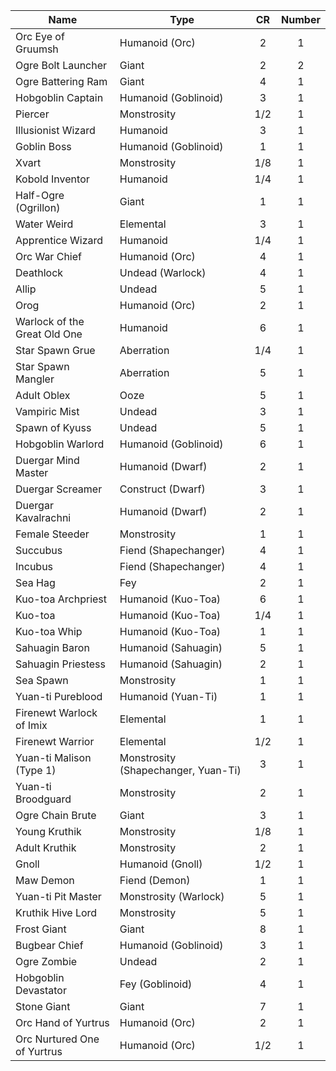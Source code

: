 | Name                         | Type                                |  CR | Number |
|------------------------------|-------------------------------------|:---:|:------:|
| Orc Eye of Gruumsh           | Humanoid (Orc)                      |  2  |    1   |
| Ogre Bolt Launcher           | Giant                               |  2  |    2   |
| Ogre Battering Ram           | Giant                               |  4  |    1   |
| Hobgoblin Captain            | Humanoid (Goblinoid)                |  3  |    1   |
| Piercer                      | Monstrosity                         | 1/2 |    1   |
| Illusionist Wizard           | Humanoid                            |  3  |    1   |
| Goblin Boss                  | Humanoid (Goblinoid)                |  1  |    1   |
| Xvart                        | Monstrosity                         | 1/8 |    1   |
| Kobold Inventor              | Humanoid                            | 1/4 |    1   |
| Half-Ogre (Ogrillon)         | Giant                               |  1  |    1   |
| Water Weird                  | Elemental                           |  3  |    1   |
| Apprentice Wizard            | Humanoid                            | 1/4 |    1   |
| Orc War Chief                | Humanoid (Orc)                      |  4  |    1   |
| Deathlock                    | Undead (Warlock)                    |  4  |    1   |
| Allip                        | Undead                              |  5  |    1   |
| Orog                         | Humanoid (Orc)                      |  2  |    1   |
| Warlock of the Great Old One | Humanoid                            |  6  |    1   |
| Star Spawn Grue              | Aberration                          | 1/4 |    1   |
| Star Spawn Mangler           | Aberration                          |  5  |    1   |
| Adult Oblex                  | Ooze                                |  5  |    1   |
| Vampiric Mist                | Undead                              |  3  |    1   |
| Spawn of Kyuss               | Undead                              |  5  |    1   |
| Hobgoblin Warlord            | Humanoid (Goblinoid)                |  6  |    1   |
| Duergar Mind Master          | Humanoid (Dwarf)                    |  2  |    1   |
| Duergar Screamer             | Construct (Dwarf)                   |  3  |    1   |
| Duergar Kavalrachni          | Humanoid (Dwarf)                    |  2  |    1   |
| Female Steeder               | Monstrosity                         |  1  |    1   |
| Succubus                     | Fiend (Shapechanger)                |  4  |    1   |
| Incubus                      | Fiend (Shapechanger)                |  4  |    1   |
| Sea Hag                      | Fey                                 |  2  |    1   |
| Kuo-toa Archpriest           | Humanoid (Kuo-Toa)                  |  6  |    1   |
| Kuo-toa                      | Humanoid (Kuo-Toa)                  | 1/4 |    1   |
| Kuo-toa Whip                 | Humanoid (Kuo-Toa)                  |  1  |    1   |
| Sahuagin Baron               | Humanoid (Sahuagin)                 |  5  |    1   |
| Sahuagin Priestess           | Humanoid (Sahuagin)                 |  2  |    1   |
| Sea Spawn                    | Monstrosity                         |  1  |    1   |
| Yuan-ti Pureblood            | Humanoid (Yuan-Ti)                  |  1  |    1   |
| Firenewt Warlock of Imix     | Elemental                           |  1  |    1   |
| Firenewt Warrior             | Elemental                           | 1/2 |    1   |
| Yuan-ti Malison (Type 1)     | Monstrosity (Shapechanger, Yuan-Ti) |  3  |    1   |
| Yuan-ti Broodguard           | Monstrosity                         |  2  |    1   |
| Ogre Chain Brute             | Giant                               |  3  |    1   |
| Young Kruthik                | Monstrosity                         | 1/8 |    1   |
| Adult Kruthik                | Monstrosity                         |  2  |    1   |
| Gnoll                        | Humanoid (Gnoll)                    | 1/2 |    1   |
| Maw Demon                    | Fiend (Demon)                       |  1  |    1   |
| Yuan-ti Pit Master           | Monstrosity (Warlock)               |  5  |    1   |
| Kruthik Hive Lord            | Monstrosity                         |  5  |    1   |
| Frost Giant                  | Giant                               |  8  |    1   |
| Bugbear Chief                | Humanoid (Goblinoid)                |  3  |    1   |
| Ogre Zombie                  | Undead                              |  2  |    1   |
| Hobgoblin Devastator         | Fey (Goblinoid)                     |  4  |    1   |
| Stone Giant                  | Giant                               |  7  |    1   |
| Orc Hand of Yurtrus          | Humanoid (Orc)                      |  2  |    1   |
| Orc Nurtured One of Yurtrus  | Humanoid (Orc)                      | 1/2 |    1   |